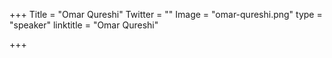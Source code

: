 +++
Title = "Omar Qureshi"
Twitter = ""
Image = "omar-qureshi.png"
type = "speaker"
linktitle = "Omar Qureshi"

+++



